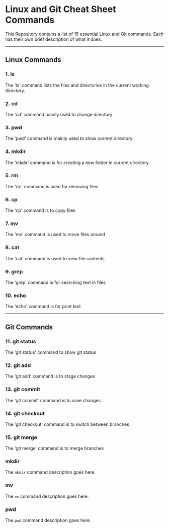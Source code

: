 # Linux and Git Cheat Sheet Commands

This Repository contains a list of 15 essential Linux and Git commands.
Each has their own brief description of what it does.

---

## Linux Commands

### 1. ls
The 'ls' command lists the files and directories in the current working directory.

### 2. cd
The 'cd' command mainly used to change directory

### 3. pwd
The 'pwd' command is mainly used to show current directory

### 4. mkdir
The 'mkdir' command is for creating a new folder in current directory.

### 5. rm
The 'rm' command is used for removing files

### 6. cp
The 'cp' command is to copy files

### 7. mv
The 'mv' command is used to move files around

### 8. cat
The 'cat' command is used to view file contents

### 9. grep
The 'grep' command is for searching text in files

### 10. echo 
The 'echo' command is for print text

---

## Git Commands

### 11. git status
The 'git status' command to show git status

### 12. git add
The 'git add' command is to stage changes

### 13. git commit
The 'git commit' command is to save changes

### 14. git checkout
The 'git checkout' command is to switch between branches

### 15. git merge
The 'git merge' command is to merge branches
### mkdir
The `mkdir` command description goes here.
### mv
The `mv` command description goes here.
### pwd
The `pwd` command description goes here.

